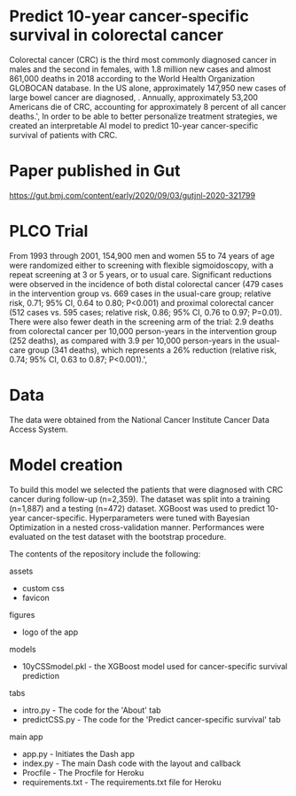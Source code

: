 # Predict 10-year cancer-specific survival in colorectal cancer
Colorectal cancer (CRC) is the third most commonly diagnosed cancer in males and the second in females, with 1.8 million new cases and almost 861,000 deaths in 2018 according to the World Health Organization GLOBOCAN database. In the US alone, approximately 147,950 new cases of large bowel cancer are diagnosed, . Annually, approximately 53,200 Americans die of CRC, accounting for approximately 8 percent of all cancer deaths.', 
In order to be able to better personalize treatment strategies, we created an interpretable AI model to predict 10-year cancer-specific survival of patients with CRC.

# Paper published in Gut
https://gut.bmj.com/content/early/2020/09/03/gutjnl-2020-321799

# PLCO Trial
From 1993 through 2001, 154,900 men and women 55 to 74 years of age were randomized either to screening with flexible sigmoidoscopy, with a repeat screening at 3 or 5 years, or to usual care. Significant reductions were observed in the incidence of both distal colorectal cancer (479 cases in the intervention group vs. 669 cases in the usual-care group; relative risk, 0.71; 95% CI, 0.64 to 0.80; P<0.001) and proximal colorectal cancer (512 cases vs. 595 cases; relative risk, 0.86; 95% CI, 0.76 to 0.97; P=0.01). There were also fewer death in the screening arm of the trial: 2.9 deaths from colorectal cancer per 10,000 person-years in the intervention group (252 deaths), as compared with 3.9 per 10,000 person-years in the usual-care group (341 deaths), which represents a 26% reduction (relative risk, 0.74; 95% CI, 0.63 to 0.87; P<0.001).',

# Data
The data were obtained from the National Cancer Institute Cancer Data Access System.

# Model creation
To build this model we selected the patients that were diagnosed with CRC cancer during follow-up (n=2,359). The dataset was split into a training (n=1,887) and a testing (n=472) dataset. XGBoost was used to predict 10-year cancer-specific. Hyperparameters were tuned with Bayesian Optimization	in a nested cross-validation manner. Performances were evaluated on the test dataset with the bootstrap procedure.

The contents of the repository include the following:

assets
- custom css
- favicon

figures
- logo of the app

models
- 10yCSSmodel.pkl - the XGBoost model used for cancer-specific survival prediction

tabs
- intro.py - The code for the 'About' tab
- predictCSS.py - The code for the 'Predict cancer-specific survival' tab

main app
- app.py - Initiates the Dash app
- index.py - The main Dash code with the layout and callback
- Procfile - The Procfile for Heroku
- requirements.txt - The requirements.txt file for Heroku
